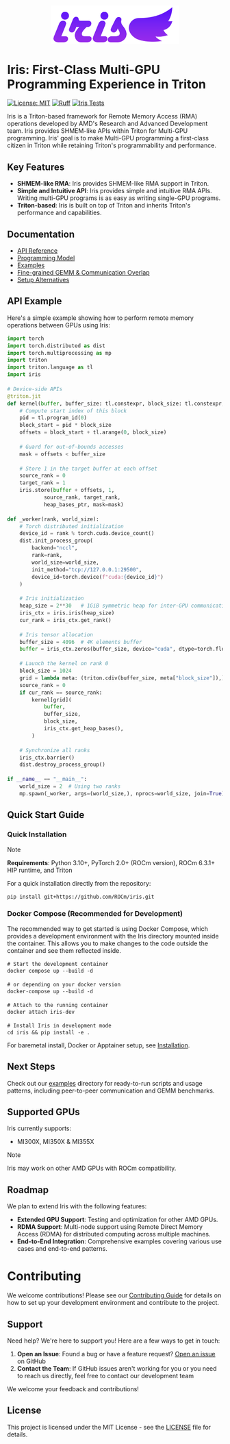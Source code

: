 <!--
SPDX-License-Identifier: MIT
Copyright (c) 2025 Advanced Micro Devices, Inc. All rights reserved.
-->

<p align="center">
  <img src="docs/images/logo.png" width="300px" />
</p>

# Iris: First-Class Multi-GPU Programming Experience in Triton

[![License: MIT](https://img.shields.io/badge/License-MIT-yellow.svg)](https://opensource.org/licenses/MIT) [![Ruff](https://img.shields.io/endpoint?url=https://raw.githubusercontent.com/astral-sh/ruff/main/assets/badge/v2.json)](https://github.com/ROCm/iris/blob/main/.github/workflows/lint.yml) [![Iris Tests](https://github.com/ROCm/iris/actions/workflows/iris-tests-apptainer.yml/badge.svg)](https://github.com/ROCm/iris/actions/workflows/iris-tests-apptainer.yml)

Iris is a Triton-based framework for Remote Memory Access (RMA) operations developed by AMD's Research and Advanced Development team. Iris provides SHMEM-like APIs within Triton for Multi-GPU programming. Iris' goal is to make Multi-GPU programming a first-class citizen in Triton while retaining Triton's programmability and performance.

## Key Features

- **SHMEM-like RMA**: Iris provides SHMEM-like RMA support in Triton.
- **Simple and Intuitive API**: Iris provides simple and intuitive RMA APIs. Writing multi-GPU programs is as easy as writing single-GPU programs.
- **Triton-based**: Iris is built on top of Triton and inherits Triton's performance and capabilities.

## Documentation

- [API Reference](https://rocm.github.io/iris/reference/api-reference.html)
- [Programming Model](https://rocm.github.io/iris/conceptual/programming-model.html)
- [Examples](https://rocm.github.io/iris/reference/examples.html)
- [Fine-grained GEMM & Communication Overlap](https://rocm.github.io/iris/conceptual/finegrained-overlap.html)
- [Setup Alternatives](https://rocm.github.io/iris/getting-started/installation.html)

## API Example

Here's a simple example showing how to perform remote memory operations between GPUs using Iris:

```python
import torch
import torch.distributed as dist
import torch.multiprocessing as mp
import triton
import triton.language as tl
import iris

# Device-side APIs
@triton.jit
def kernel(buffer, buffer_size: tl.constexpr, block_size: tl.constexpr, heap_bases_ptr):
    # Compute start index of this block
    pid = tl.program_id(0)
    block_start = pid * block_size
    offsets = block_start + tl.arange(0, block_size)

    # Guard for out-of-bounds accesses
    mask = offsets < buffer_size

    # Store 1 in the target buffer at each offset
    source_rank = 0
    target_rank = 1
    iris.store(buffer + offsets, 1,
            source_rank, target_rank,
            heap_bases_ptr, mask=mask)

def _worker(rank, world_size):
    # Torch distributed initialization
    device_id = rank % torch.cuda.device_count()
    dist.init_process_group(
        backend="nccl",
        rank=rank,
        world_size=world_size,
        init_method="tcp://127.0.0.1:29500",
        device_id=torch.device(f"cuda:{device_id}")
    )

    # Iris initialization
    heap_size = 2**30   # 1GiB symmetric heap for inter-GPU communication
    iris_ctx = iris.iris(heap_size)
    cur_rank = iris_ctx.get_rank()

    # Iris tensor allocation
    buffer_size = 4096  # 4K elements buffer
    buffer = iris_ctx.zeros(buffer_size, device="cuda", dtype=torch.float32)

    # Launch the kernel on rank 0
    block_size = 1024
    grid = lambda meta: (triton.cdiv(buffer_size, meta["block_size"]),)
    source_rank = 0
    if cur_rank == source_rank:
        kernel[grid](
            buffer,
            buffer_size,
            block_size,
            iris_ctx.get_heap_bases(),
        )

    # Synchronize all ranks
    iris_ctx.barrier()
    dist.destroy_process_group()

if __name__ == "__main__":
    world_size = 2  # Using two ranks
    mp.spawn(_worker, args=(world_size,), nprocs=world_size, join=True)
```

## Quick Start Guide

### Quick Installation

> [!NOTE]
> **Requirements**: Python 3.10+, PyTorch 2.0+ (ROCm version), ROCm 6.3.1+ HIP runtime, and Triton

For a quick installation directly from the repository:

```shell
pip install git+https://github.com/ROCm/iris.git
```

### Docker Compose (Recommended for Development)

The recommended way to get started is using Docker Compose, which provides a development environment with the Iris directory mounted inside the container. This allows you to make changes to the code outside the container and see them reflected inside.

```shell
# Start the development container
docker compose up --build -d

# or depending on your docker version
docker-compose up --build -d

# Attach to the running container
docker attach iris-dev

# Install Iris in development mode
cd iris && pip install -e .
```

For baremetal install, Docker or Apptainer setup, see [Installation](https://rocm.github.io/iris/getting-started/installation.html).

## Next Steps

Check out our [examples](examples/) directory for ready-to-run scripts and usage patterns, including peer-to-peer communication and GEMM benchmarks.

## Supported GPUs

Iris currently supports:

- MI300X, MI350X & MI355X

> [!NOTE]
> Iris may work on other AMD GPUs with ROCm compatibility.

## Roadmap

We plan to extend Iris with the following features:

- **Extended GPU Support**: Testing and optimization for other AMD GPUs.
- **RDMA Support**: Multi-node support using Remote Direct Memory Access (RDMA) for distributed computing across multiple machines.
- **End-to-End Integration**: Comprehensive examples covering various use cases and end-to-end patterns.

# Contributing

We welcome contributions! Please see our [Contributing Guide](docs/CONTRIBUTING.md) for details on how to set up your development environment and contribute to the project.

## Support

Need help? We're here to support you! Here are a few ways to get in touch:

1. **Open an Issue**: Found a bug or have a feature request? [Open an issue](https://github.com/ROCm/iris/issues/new/choose) on GitHub
2. **Contact the Team**: If GitHub issues aren't working for you or you need to reach us directly, feel free to contact our development team

We welcome your feedback and contributions!

## License

This project is licensed under the MIT License - see the [LICENSE](LICENSE) file for details.
